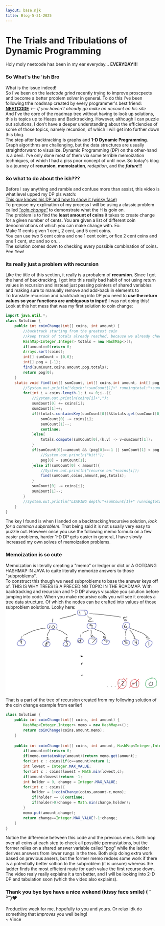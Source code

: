 ```yaml
---
layout: base.njk
title: Blog-5-31-2025
---
```

# The Trials and Tribulations of Dynamic Programming
Holy moly neetcode has been in my ear everyday... **EVERYDAY!!!**
### So What's the 'ish Bro
What is the issue indeed!<br>
So I've been on the *leetcode grind* recently trying to improve proscpects and become a better problem solver in general. To do this I've been following trhe roadmap created by every programmer's best friend:<br>
[**NEETCODE**](https://neetcode.io/) &lt;-- *if you haven't already go make an account on his site*<br>
And I've the core of the roadmap tree without having to look up solutions, this is topics up to Heaps and Backtracking. However, although I can puzzle out solutions, I don't have a deeper understanding about the efficiencies of some of those topics, namely recursion, of which I will get into further down this blog.<br>
The step after backtracking is graphs and **1-D Dynamic Programming**. Graph algorithms are challenging, but the data structures are usually straightforward to visualize. Dynamic Programming (*DP*) on the other-hand is a devil. I've only done most of them via some terrible memoization techniques, of which I had a piss poor concept of until now. So today's blog is a journey of **recursion**, **memoization**, *redeption*, and the ***future***!!!
### So what to do about the ish???
Before I say anything and ramble and confuse more than assist, this video is what level upped my DP pls watch:<br>
[This guy knows his DP and how to show it (winky face)](https://www.youtube.com/watch?v=oBt53YbR9Kk)<br>
To prepose my explination of my process I will be using a classic problem called [*"coin change"*](https://leetcode.com/problems/coin-change/description/) to demonstrate what the H is goin on.<br>
The problem is to find the **least amount of coins** it takes to create change for a given number of cents. You are given a list of different coin denoominations of which you can make change with. Ex:<br>
Make 11 cents given 1 cent, 2 cent, and 5 cent coins.<br>
You can use two 5 cent coins and one 1 cent coint, or fice 2 cent coins and one 1 cent, etc and so on...<br>
The solution comes down to checking every possible combination of coins. Pee Yew!
### Its really just a problem with recursion
Like the title of this section, it really is a probalem of **recursion**. Since I got the hand of backtracking, I got into this really bad habit of not using return values in recursion and instead just passing pointers of shared variables and making sure to manually remove and add-back in elements to <br>
To translate recursion and backtracking into DP you need to **use the return values so your functions are ambiguous to input**! I was not doing this! Look at this hot mess that was my first solution to coin change:
```java
import java.util.*;
class Solution {
    public int coinChange(int[] coins, int amount) {
        //backtrack starting from the greatest coin
        //keep track of totals already reached, because we already checked those
        HashMap<Integer,Integer> totals = new HashMap<>();
        if(amount==0)return 0;
        Arrays.sort(coins);
        int[] sumCount = {0,0};
        int[] pog = {-1};
        find(sumCount,coins,amount,pog,totals);
        return pog[0];
    }
    static void find(int[] sumCount, int[] coins,int amount, int[] pog,HashMap<Integer,Integer> totals){
        //System.out.println("depth:"+sumCount[1]+" runningtotal:"+sumCount[0]);
        for(int i = coins.length-1; i >= 0;i--){
            //System.out.println(coins[i]+",");
            sumCount[0] += coins[i];
            sumCount[1]++;
            if((totals.containsKey(sumCount[0])&&totals.get(sumCount[0])<=sumCount[1])||coins[i]>10000){
                sumCount[0] -= coins[i];
                sumCount[1]--;
                continue;
            }else{
                totals.compute(sumCount[0],(k,v) -> v=sumCount[1]);
            }
            if(sumCount[0]==amount && (pog[0]==-1 || sumCount[1] < pog[0])){
                //System.out.println("hit!");
                pog[0] = sumCount[1];
            }else if(sumCount[0] < amount){
                //System.out.println("recurse on:"+coins[i]);
                find(sumCount,coins,amount,pog,totals);
            }
            sumCount[0] -= coins[i];
            sumCount[1]--;
        }
        //System.out.println("LEAVING depth:"+sumCount[1]+" runningtotal:"+sumCount[0]);
    }
}
```
The key I found is when I landed on a backtracking/recursive solution, *look for a common subproblem*. That being said it is not usually very easy to puzzle out. However once you use the following memo formula on a few easier problems, harder 1-D DP gets easier in general, I have slowly increased my own solves of memoization problems.

### Memoization is so cute
Memoization is literally creating a "memo" or ledger or dict or A GOTDANG HASHMAP IN JAVA to quite literally memorize answers to those "subproblems".<br>
To construct this though we need subproblems to base the answer keys off of. THIS IS WHY TREES IS A PRECEDING TOPIC IN THE ROADMAP. With backtracking and recursion and 1-D DP always visualize you solution before jumping into code. When you make recursive calls you will see it creates a tree data structure. Of which the nodes can be crafted into values of those subproblem solutions. Looky here:
![imag of twee for coin](/assets/img/blog/5-31-2025/cointree.jpg)<br> 
That is a part of the tree of recursion created from my following solution of the coin change example from earlier!
```java
class Solution {
    public int coinChange(int[] coins, int amount) {
        HashMap<Integer,Integer> memo = new HashMap<>();
        return coinChange(coins,amount,memo);
    }

    public int coinChange(int[] coins, int amount, HashMap<Integer,Integer> memo) {
        if(amount==0)return 0;
        if(memo.containsKey(amount))return memo.get(amount);
        for(int c : coins)if(c==amount)return 1;
        int lowest = Integer.MAX_VALUE;
        for(int c : coins)lowest = Math.min(lowest,c);
        if(amount<lowest)return -1;
        int holder = 0, change = Integer.MAX_VALUE;
        for(int c : coins){
            holder = 1+coinChange(coins,amount-c,memo);   
            if(holder == 0)continue;
            if(holder>0)change = Math.min(change,holder);
        }
        memo.put(amount,change);
        return change==Integer.MAX_VALUE?-1:change;
    }
}
```
Notice the difference between this code and the previous mess. Both loop over all coins at each step to check all possible permustations, but the former relies on a shared answer variable called "pog" while the ladder derives answers from lower rungs in the tree. Both skip doing extra work based on previous ansers, but the former memo redoes some work if there is a potentially better soltion to the subproblem (it is unsure) whereas the ladder finds the most efficient route for each value the first recurse down.<br>
The video realy really explains it a ton better, and I will be looking into 2-D DP  and tabulation soon (which the video also explains).

### Thank you bye bye have a nice wekend (kissy face smile) ( ˘ ³˘)♥
Productive week for me, hopefully to you and yours. Or relax idk do something that *improves* you well being!<br>
~ Vince